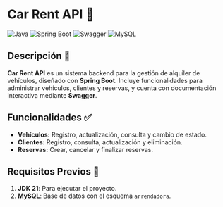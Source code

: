# Car Rent API 🚗

![Java](https://img.shields.io/badge/Java-21-007396?logo=java&logoColor=white)
![Spring Boot](https://img.shields.io/badge/Spring%20Boot-3.0.0-green?logo=springboot&logoColor=white)
![Swagger](https://img.shields.io/badge/Swagger-OpenAPI-85EA2D?logo=swagger&logoColor=black)
![MySQL](https://img.shields.io/badge/MySQL-8.0-blue?logo=mysql&logoColor=white)

## Descripción 📄

**Car Rent API** es un sistema backend para la gestión de alquiler de vehículos, diseñado con **Spring Boot**. Incluye funcionalidades para administrar vehículos, clientes y reservas, y cuenta con documentación interactiva mediante **Swagger**.

## Funcionalidades ✅

- **Vehículos:** Registro, actualización, consulta y cambio de estado.
- **Clientes:** Registro, consulta, actualización y eliminación.
- **Reservas:** Crear, cancelar y finalizar reservas.

## Requisitos Previos 🚀

1. **JDK 21**: Para ejecutar el proyecto.
2. **MySQL**: Base de datos con el esquema `arrendadora`.

